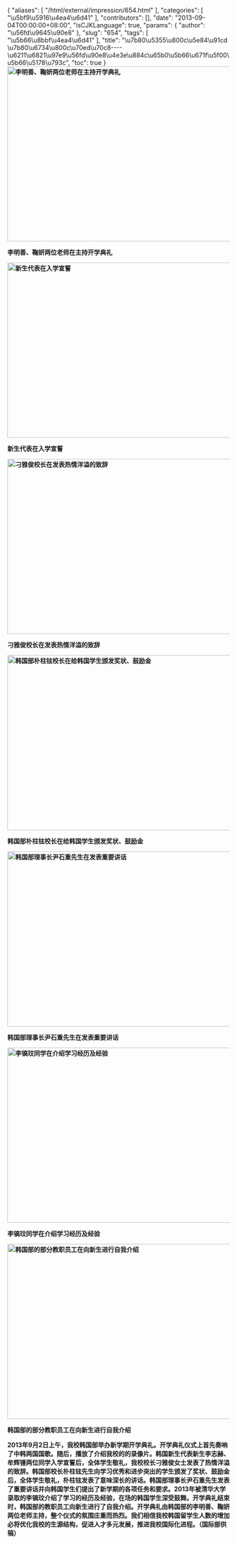 {
    "aliases": [
        "/html/external/impression/654.html"
    ],
    "categories": [
        "\u5bf9\u5916\u4ea4\u6d41"
    ],
    "contributors": [],
    "date": "2013-09-04T00:00:00+08:00",
    "isCJKLanguage": true,
    "params": {
        "author": "\u56fd\u9645\u90e8"
    },
    "slug": "654",
    "tags": [
        "\u5b66\u8bbf\u4ea4\u6d41"
    ],
    "title": "\u7b80\u5355\u800c\u5e84\u91cd \u7b80\u6734\u800c\u70ed\u70c8----\u6211\u6821\u97e9\u56fd\u90e8\u4e3e\u884c\u65b0\u5b66\u671f\u5f00\u5b66\u5178\u793c",
    "toc": true
}
**<img
    src="https://cdn.tfls.online/mirror/full/aeb42e94dbf53b8747bd52667a7ae8716a28621e.jpg"
    style="display:block;margin-left:auto;margin-right:auto;"
    decoding="async"
    fetchpriority="auto"
    loading="lazy"
    alt="李明善、鞠妍两位老师在主持开学典礼"
    title="李明善、鞠妍两位老师在主持开学典礼"
    height="397"
    width="600"
/>**

**李明善、鞠妍两位老师在主持开学典礼**

**<img
    src="https://cdn.tfls.online/mirror/full/57f83ccb0f2a22ccf8e9dd39f09835cdc97ce865.jpg"
    style="display:block;margin-left:auto;margin-right:auto;"
    decoding="async"
    fetchpriority="auto"
    loading="lazy"
    alt="新生代表在入学宣誓"
    title="新生代表在入学宣誓"
    height="397"
    width="600"
/>**

**新生代表在入学宣誓**

**<img
    src="https://cdn.tfls.online/mirror/full/bb7d0dade48430959012d808b30e632a151b2860.jpg"
    style="display:block;margin-left:auto;margin-right:auto;"
    decoding="async"
    fetchpriority="auto"
    loading="lazy"
    alt="刁雅俊校长在发表热情洋溢的致辞"
    title="刁雅俊校长在发表热情洋溢的致辞"
    height="397"
    width="600"
/>**

**刁雅俊校长在发表热情洋溢的致辞**

**<img
    src="https://cdn.tfls.online/mirror/full/f5f30a91876f990806cd52f0322bb3d61a1e7d55.jpg"
    style="display:block;margin-left:auto;margin-right:auto;"
    decoding="async"
    fetchpriority="auto"
    loading="lazy"
    alt="韩国部朴柱铉校长在给韩国学生颁发奖状、鼓励金"
    title="韩国部朴柱铉校长在给韩国学生颁发奖状、鼓励金"
    height="397"
    width="600"
/>**

**韩国部朴柱铉校长在给韩国学生颁发奖状、鼓励金**

**<img
    src="https://cdn.tfls.online/mirror/full/8efd374887dea8a24e73ee93a7db9d69da5b819d.jpg"
    style="display:block;margin-left:auto;margin-right:auto;"
    decoding="async"
    fetchpriority="auto"
    loading="lazy"
    alt="韩国部理事长尹石重先生在发表重要讲话"
    title="韩国部理事长尹石重先生在发表重要讲话"
    height="397"
    width="600"
/>**

**韩国部理事长尹石重先生在发表重要讲话**

**<img
    src="https://cdn.tfls.online/mirror/full/1d2ee0687f99a1dba4eb98506ef35ddb13916f9c.jpg"
    style="display:block;margin-left:auto;margin-right:auto;"
    decoding="async"
    fetchpriority="auto"
    loading="lazy"
    alt="李镐玟同学在介绍学习经历及经验"
    title="李镐玟同学在介绍学习经历及经验"
    height="397"
    width="600"
/>**

**李镐玟同学在介绍学习经历及经验**

**<img
    src="https://cdn.tfls.online/mirror/full/0c42df1375283faacee2a6fde4b0f4fcbc1b7a57.jpg"
    style="display:block;margin-left:auto;margin-right:auto;"
    decoding="async"
    fetchpriority="auto"
    loading="lazy"
    alt="韩国部的部分教职员工在向新生进行自我介绍"
    title="韩国部的部分教职员工在向新生进行自我介绍"
    height="397"
    width="600"
/>**

**韩国部的部分教职员工在向新生进行自我介绍**

**2013年9月2日上午，我校韩国部举办新学期开学典礼。开学典礼仪式上首先奏响了中韩两国国歌。随后，播放了介绍我校的的录像片。韩国新生代表新生李志赫、牟辉锺两位同学入学宣誓后，全体学生敬礼，我校校长刁雅俊女士发表了热情洋溢的致辞。韩国部校长朴柱铉先生向学习优秀和进步突出的学生颁发了奖状、鼓励金后，全体学生敬礼，朴柱铉发表了意味深长的讲话。韩国部理事长尹石重先生发表了重要讲话并向韩国学生们提出了新学期的各项任务和要求。2013年被清华大学录取的李镐玟介绍了学习的经历及经验，在场的韩国学生深受鼓舞。开学典礼结束时，韩国部的教职员工向新生进行了自我介绍。开学典礼由韩国部的李明善、鞠妍两位老师主持，整个仪式的氛围庄重而热烈。我们相信我校韩国留学生人数的增加必将优化我校的生源结构，促进人才多元发展，推进我校国际化进程。（国际部供稿）**

